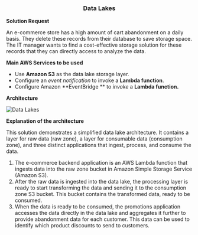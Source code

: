 **<h3><p align="center"> Data Lakes </p></h3>** 

**Solution Request**

An e-commerce store has a high amount of cart abandonment on a daily basis. They delete these records from their database to save storage space. The IT manager wants to find a cost-effective storage solution for these records that they can directly access to analyze the data.


**Main AWS Services to be used**

  - Use **Amazon S3** as the data lake storage layer.
  - Configure an _event notification_ to invoke a **Lambda function**.
  - Configure Amazon **EventBridge ** to _invoke_ a **Lambda function.**


**Architecture**

![Data Lakes](https://github.com/user-attachments/assets/50608784-5feb-4c84-af43-017d13399c5c)

**Explanation of the architecture**

This solution demonstrates a simplified data lake architecture. It contains a layer for raw data (raw zone), a layer for consumable data (consumption zone), and three distinct applications that ingest, process, and consume the data.

  1. The e-commerce backend application is an AWS Lambda function that ingests data into the raw zone bucket in Amazon Simple Storage Service (Amazon S3).
  2. After the raw data is ingested into the data lake, the processing layer is ready to start transforming the data and sending it to the consumption zone S3 bucket. This bucket contains the transformed data, ready to be consumed.
  3. When the data is ready to be consumed, the promotions application accesses the data directly in the data lake and aggregates it further to provide abandonment data for each customer. This data can be used to identify which product discounts to send to customers.
  





